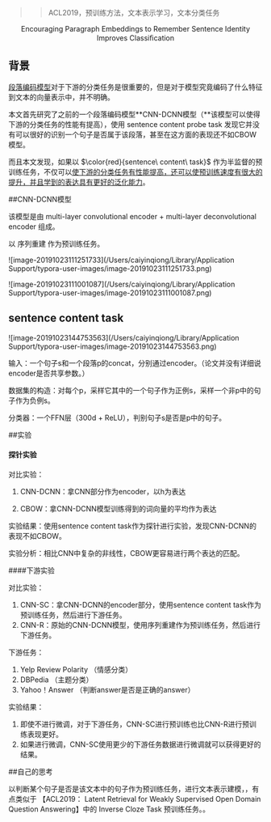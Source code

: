> > ACL2019，预训练方法，文本表示学习，文本分类任务

<center>Encouraging Paragraph Embeddings to Remember Sentence Identity Improves Classiﬁcation</center>

## 背景

<u>段落编码模型</u>对于下游的分类任务是很重要的，但是对于模型究竟编码了什么特征到文本的向量表示中，并不明确。



本文首先研究了之前的一个段落编码模型**CNN-DCNN模型（**该模型可以使得下游的分类任务的性能有提高），使用 sentence content probe task 发现它并没有可以很好的识别一个句子是否属于该段落，甚至在这方面的表现还不如CBOW模型。

而且本文发现，如果以 $\color{red}{sentence\ content\ task}$ 作为半监督的预训练任务，不仅可以<u>使下游的分类任务有性能提高，还可以使预训练速度有很大的提升，并且学到的表达具有更好的泛化能力</u>。



##CNN-DCNN模型

该模型是由 multi-layer convolutional encoder + multi-layer deconvolutional encoder 组成。

以 序列重建 作为预训练任务。

![image-20191023111251733](/Users/caiyinqiong/Library/Application Support/typora-user-images/image-20191023111251733.png)

![image-20191023111001087](/Users/caiyinqiong/Library/Application Support/typora-user-images/image-20191023111001087.png)



## sentence content task

![image-20191023144753563](/Users/caiyinqiong/Library/Application Support/typora-user-images/image-20191023144753563.png)

输入：一个句子s和一个段落p的concat，分别通过encoder。（论文并没有详细说encoder是否共享参数。）

数据集的构造：对每个p，采样它其中的一个句子作为正例s，采样一个非p中的句子作为负例s。

分类器：一个FFN层（300d + ReLU），判别句子s是否是p中的句子。



##实验

#### 探针实验

对比实验：

1. CNN-DCNN：拿CNN部分作为encoder，以h为表达

2. CBOW：拿CNN-DCNN模型训练得到的词向量的平均作为表达

实验结果：使用sentence content task作为探针进行实验，发现CNN-DCNN的表现不如CBOW。

实验分析：相比CNN中复杂的非线性，CBOW更容易进行两个表达的匹配。

####下游实验

对比实验：

1. CNN-SC：拿CNN-DCNN的encoder部分，使用sentence content task作为预训练任务，然后进行下游任务。
2. CNN-R：原始的CNN-DCNN模型，使用序列重建作为预训练任务，然后进行下游任务。

下游任务：

1. Yelp Review Polarity （情感分类）
2. DBPedia （主题分类）
3. Yahoo！Answer （判断answer是否是正确的answer）

实验结果：

1. 即使不进行微调，对于下游任务，CNN-SC进行预训练也比CNN-R进行预训练表现更好。
2. 如果进行微调，CNN-SC使用更少的下游任务数据进行微调就可以获得更好的结果。



##自己的思考

以判断某个句子是否是该文本中的句子作为预训练任务，进行文本表示建模，，有点类似于 【ACL2019： Latent Retrieval for Weakly Supervised Open Domain Question Answering】中的  Inverse Cloze Task 预训练任务。。


















